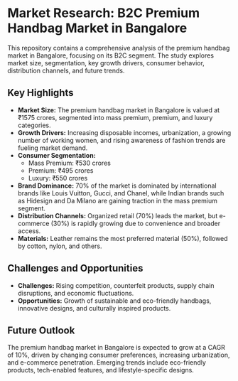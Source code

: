 # Market Research: B2C Premium Handbag Market in Bangalore  

This repository contains a comprehensive analysis of the premium handbag market in Bangalore, focusing on its B2C segment. The study explores market size, segmentation, key growth drivers, consumer behavior, distribution channels, and future trends.  

## Key Highlights  
- **Market Size:** The premium handbag market in Bangalore is valued at ₹1575 crores, segmented into mass premium, premium, and luxury categories.  
- **Growth Drivers:** Increasing disposable incomes, urbanization, a growing number of working women, and rising awareness of fashion trends are fueling market demand.  
- **Consumer Segmentation:**  
  - Mass Premium: ₹530 crores  
  - Premium: ₹495 crores  
  - Luxury: ₹550 crores  
- **Brand Dominance:** 70% of the market is dominated by international brands like Louis Vuitton, Gucci, and Chanel, while Indian brands such as Hidesign and Da Milano are gaining traction in the mass premium segment.  
- **Distribution Channels:** Organized retail (70%) leads the market, but e-commerce (30%) is rapidly growing due to convenience and broader access.  
- **Materials:** Leather remains the most preferred material (50%), followed by cotton, nylon, and others.  

## Challenges and Opportunities  
- **Challenges:** Rising competition, counterfeit products, supply chain disruptions, and economic fluctuations.  
- **Opportunities:** Growth of sustainable and eco-friendly handbags, innovative designs, and culturally inspired products.  

## Future Outlook  
The premium handbag market in Bangalore is expected to grow at a CAGR of 10%, driven by changing consumer preferences, increasing urbanization, and e-commerce penetration. Emerging trends include eco-friendly products, tech-enabled features, and lifestyle-specific designs.  
